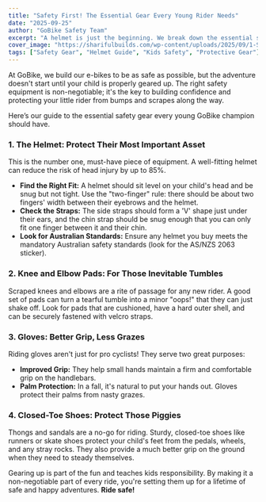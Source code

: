 ```yaml
---
title: "Safety First! The Essential Gear Every Young Rider Needs"
date: "2025-09-25"
author: "GoBike Safety Team"
excerpt: "A helmet is just the beginning. We break down the essential safety gear that will protect your little one from head to toe, ensuring every ride is a safe ride."
cover_image: "https://sharifulbuilds.com/wp-content/uploads/2025/09/1-Static-1x1-1.webp"
tags: ["Safety Gear", "Helmet Guide", "Kids Safety", "Protective Gear"]
---
```


At GoBike, we build our e-bikes to be as safe as possible, but the adventure doesn't start until your child is properly geared up. The right safety equipment is non-negotiable; it's the key to building confidence and protecting your little rider from bumps and scrapes along the way.

Here’s our guide to the essential safety gear every young GoBike champion should have.

### 1. The Helmet: Protect Their Most Important Asset

This is the number one, must-have piece of equipment. A well-fitting helmet can reduce the risk of head injury by up to 85%.

*   **Find the Right Fit:** A helmet should sit level on your child's head and be snug but not tight. Use the "two-finger" rule: there should be about two fingers' width between their eyebrows and the helmet.
*   **Check the Straps:** The side straps should form a 'V' shape just under their ears, and the chin strap should be snug enough that you can only fit one finger between it and their chin.
*   **Look for Australian Standards:** Ensure any helmet you buy meets the mandatory Australian safety standards (look for the AS/NZS 2063 sticker).

### 2. Knee and Elbow Pads: For Those Inevitable Tumbles

Scraped knees and elbows are a rite of passage for any new rider. A good set of pads can turn a tearful tumble into a minor "oops!" that they can just shake off. Look for pads that are cushioned, have a hard outer shell, and can be securely fastened with velcro straps.

### 3. Gloves: Better Grip, Less Grazes

Riding gloves aren't just for pro cyclists! They serve two great purposes:
- **Improved Grip:** They help small hands maintain a firm and comfortable grip on the handlebars.
- **Palm Protection:** In a fall, it's natural to put your hands out. Gloves protect their palms from nasty grazes.

### 4. Closed-Toe Shoes: Protect Those Piggies

Thongs and sandals are a no-go for riding. Sturdy, closed-toe shoes like runners or skate shoes protect your child's feet from the pedals, wheels, and any stray rocks. They also provide a much better grip on the ground when they need to steady themselves.

Gearing up is part of the fun and teaches kids responsibility. By making it a non-negotiable part of every ride, you're setting them up for a lifetime of safe and happy adventures. **Ride safe!**